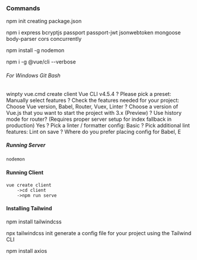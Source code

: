 ### Commands ###
npm init
    creating package.json

npm i express bcryptjs passport passport-jwt jsonwebtoken mongoose body-parser cors concurrently

npm install -g nodemon

npm i -g @vue/cli --verbose

###### For Windows Git Bash ###### 
winpty vue.cmd create client
    Vue CLI v4.5.4
    ? Please pick a preset: Manually select features
    ? Check the features needed for your project: Choose Vue version, Babel, Router, Vuex, Linter
    ? Choose a version of Vue.js that you want to start the project with 3.x (Preview)
    ? Use history mode for router? (Requires proper server setup for index fallback in production) Yes
    ? Pick a linter / formatter config: Basic
    ? Pick additional lint features: Lint on save
    ? Where do you prefer placing config for Babel, E
    
##### Running Server #####
    nodemon

#### Running Client ####
    vue create client
        ->cd client
        ->npm run serve

#### Installing Tailwind ####
npm install tailwindcss

npx tailwindcss init
    generate a config file for your project using the Tailwind CLI

npm install axios
